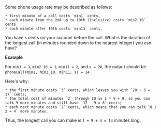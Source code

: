 Some phone usage rate may be described as follows:

    * first minute of a call costs `min1` cents,
    * each minute from the 2nd up to 10th (inclusive) costs `min2_10` cents
    * each minute after 10th costs `min11` cents.

You have `s` cents on your account before the call. What is the duration of the longest call (in minutes rounded down to the nearest integer) you can have?

**Example**

For `min1 = 3`, `min2_10 = 1`, `min11 = 2`, and `s = 20`, the output should be
`phoneCall(min1, min2_10, min11, s) = 14`.

Here's why:

    * the first minute costs `3` cents, which leaves you with `20 - 3 = 17` cents;
    * the total cost of minutes `2` through 10 is 1 * 9 = 9, so you can talk 9 more minutes and still have `17 - 9 = 8` cents;
    * each next minute costs `2` cents, which means that you can talk `8 / 2 = 4` more minutes.

Thus, the longest call you can make is `1 + 9 + 4 = 14` minutes long.